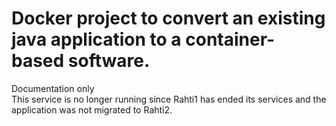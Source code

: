 # Docker project to convert an existing java application to a container-based software. <br />
Documentation only <br />
This service is no longer running since Rahti1 has ended its services and the application was not migrated to Rahti2.
